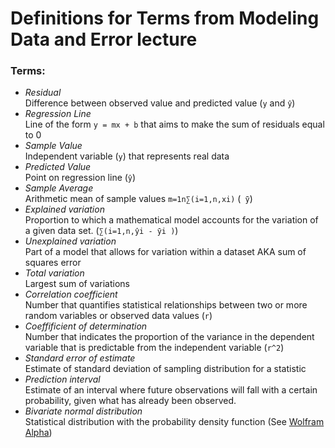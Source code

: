 # Definitions for Terms from Modeling Data and Error lecture

### Terms:
 - _Residual_  
   Difference between observed value and predicted value (`y` and `ŷ`)
 - _Regression Line_  
   Line of the form `y = mx + b` that aims to make the sum of residuals equal to 0
 - _Sample Value_  
   Independent variable (`y`) that represents real data
 - _Predicted Value_  
   Point on regression line (`ŷ`)
 - _Sample Average_  
   Arithmetic mean of sample values `m=1n∑(i=1,n,xi)` (` ̄̄y`)
 - _Explained variation_  
   Proportion to which a mathematical model accounts for the variation of a given data set. (`∑(i=1,n,ŷi - ̄yi )`)
 - _Unexplained variation_  
   Part of a model that allows for variation within a dataset AKA sum of squares error
 - _Total variation_  
   Largest sum of variations
 - _Correlation coefficient_  
   Number that quantifies statistical relationships between two or more random variables or observed data values (`r`)
 - _Coeffificient of determination_  
   Number that indicates the proportion of the variance in the dependent variable that is predictable from the independent variable (`r^2`)
 - _Standard error of estimate_  
   Estimate of standard deviation of sampling distribution for a statistic 
 - _Prediction interval_  
   Estimate of an interval where future observations will fall with a certain probability, given what has already been observed.
 - _Bivariate normal distribution_  
   Statistical distribution with the probability density function (See [Wolfram Alpha](http://mathworld.wolfram.com/BivariateNormalDistribution.html))


